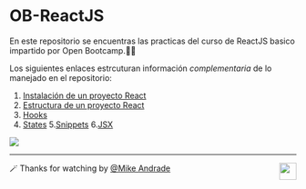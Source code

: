 # OB-ReactJS
En este repositorio se encuentras las practicas del curso de ReactJS basico impartido por Open Bootcamp.🚀🔥

Los siguientes enlaces estrcuturan información _complementaria_ de lo manejado en el repositorio:

1. [Instalación de un proyecto React](https://github.com/Mike-std-cpu/OB-ReactJS/blob/main/Information/How.md)
2. [Estructura de un proyecto React](https://github.com/Mike-std-cpu/OB-ReactJS/blob/main/Information/react-structure.md)
3. [Hooks](https://github.com/Mike-std-cpu/OB-ReactJS/blob/main/Information/hooks.md)
4. [States](https://github.com/Mike-std-cpu/OB-ReactJS/blob/main/Information/states.md)
5.[Snippets](https://github.com/Mike-std-cpu/OB-ReactJS/blob/main/Information/React.md)
6.[JSX](https://github.com/Mike-std-cpu/OB-ReactJS/blob/main/Information/jsx.md)

<p>
<img src="https://www.patterns.dev/img/reactjs/react-logo@3x.svg" align="center"></img>
</p>

---

🪄 Thanks for watching by [@Mike Andrade](https://github.com/Mike-std-cpu)<img align="right" src="https://media2.giphy.com/media/uL23EgTN7oEweMVy7R/200w.webp?cid=ecf05e47ev3qz7stswwx3ottvkvinyaw9bq36k6jao82l1ts&rid=200w.webp&ct=s" width="30">